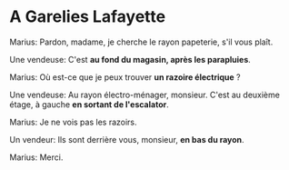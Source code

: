 # A Garelies Lafayette

Marius: Pardon, madame, je cherche le rayon papeterie, s'il vous plaît.

Une vendeuse: C'est **au fond du magasin, après les parapluies**.

Marius: Où est-ce que je peux trouver **un razoire électrique** ?

Une vendeuse: Au rayon électro-ménager, monsieur. C'est au deuxième étage, à gauche **en sortant de l'escalator**.

Marius: Je ne vois pas les razoirs.

Un vendeur: Ils sont derrière vous, monsieur, **en bas du rayon**.

Marius: Merci.
